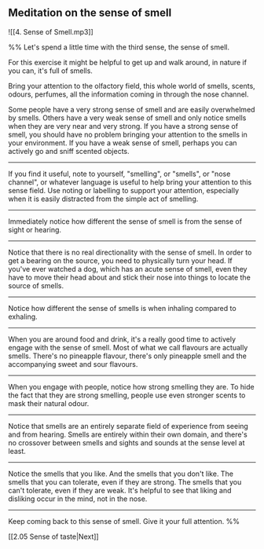 
## Meditation on the sense of smell

![[4. Sense of Smell.mp3]]

%%
Let's spend a little time with the third sense, the sense of smell.

For this exercise it might be helpful to get up and walk around, in nature if you can, it's full of smells. 

Bring your attention to the olfactory field, this whole world of smells, scents, odours, perfumes, all the information coming in through the nose channel. 

Some people have a very strong sense of smell and are easily overwhelmed by smells. Others have a very weak sense of smell and only notice smells when they are very near and very strong. If you have a strong sense of smell, you should have no problem bringing your attention to the smells in your environment. If you have a weak sense of smell, perhaps you can actively go and sniff scented objects.

---

If you find it useful, note to yourself, "smelling", or "smells", or "nose channel", or whatever language is useful to help bring your attention to this sense field. Use noting or labelling to support your attention, especially when it is easily distracted from the simple act of smelling. 

---

Immediately notice how different the sense of smell is from the sense of sight or hearing. 

---

Notice that there is no real directionality with the sense of smell. In order to get a bearing on the source, you need to physically turn your head. If you've ever watched a dog, which has an acute sense of smell, even they have to move their head about and stick their nose into things to locate the source of smells. 

---

Notice how different the sense of smells is when inhaling compared to exhaling. 

---

When you are around food and drink, it's a really good time to actively engage with the sense of smell. Most of what we call flavours are actually smells. There's no pineapple flavour, there's only pineapple smell and the accompanying sweet and sour flavours.

---

When you engage with people, notice how strong smelling they are. To hide the fact that they are strong smelling, people use even stronger scents to mask their natural odour.

---

Notice that smells are an entirely separate field of experience from seeing and from hearing. Smells are entirely within their own domain, and there's no crossover between smells and sights and sounds at the sense level at least. 

---

Notice the smells that you like. And the smells that you don't like. The smells that you can tolerate, even if they are strong. The smells that you can't tolerate, even if they are weak. It's helpful to see that liking and disliking occur in the mind, not in the nose. 

---

Keep coming back to this sense of smell. Give it your full attention. 
%%

[[2.05 Sense of taste|Next]]





